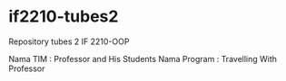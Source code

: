 if2210-tubes2
=============

Repository tubes 2 IF 2210-OOP

Nama TIM : Professor and His Students
Nama Program : Travelling With Professor